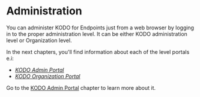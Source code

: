 # Administration

You can administer KODO for Endpoints just from a web browser by logging in to the proper administration level. It can be either KODO administration level or Organization level.

In the next chapters, you'll find information about each of the level portals e.i:

* [_KODO Admin Portal_](kodo-admin-portal/)
* [_KODO Organization Portal_](kodo-organization-portal/)

Go to the [KODO Admin Portal](kodo-admin-portal/) chapter to learn more about it.



